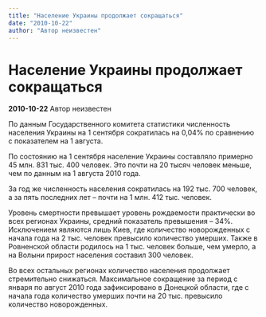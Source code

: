 ```yaml
---
title: "Население Украины продолжает сокращаться"
date: "2010-10-22"
author: "Автор неизвестен"
---
```


# Население Украины продолжает сокращаться

**2010-10-22** Автор неизвестен

По данным Государственного комитета статистики численность населения Украины на 1 сентября сократилась на 0,04% по сравнению с показателем на 1 августа.

По состоянию на 1 сентября население Украины составляло примерно 45 млн. 831 тыс. 400 человек. Это почти на 20 тысяч человек меньше, чем по данным на 1 августа 2010 года.

За год же численность населения сократилась на 192 тыс. 700 человек, а за пять последних лет – почти на 1 млн. 412 тыс. человек.

Уровень смертности превышает уровень рождаемости практически во всех регионах Украины, средний показатель превышения – 34%. Исключением являются лишь Киев, где количество новорожденных с начала года на 2 тыс. человек превысило количество умерших. Также в Ровненской области родилось на 1 тыс. человек больше, чем умерло, а на Волыни прирост населения составил 300 человек.

Во всех остальных регионах количество населения продолжает стремительно снижаться. Максимальное сокращение за период с января по август 2010 года зафиксировано в Донецкой области, где с начала года количество умерших почти на 20 тыс. превысило количество новорожденных.
